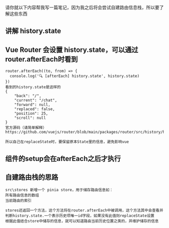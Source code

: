 请你就以下内容帮我写一篇笔记，因为我之后将会尝试自建路由信息栈，所以要了解这些东西

## 讲解 history.state

## Vue Router 会设置 history.state，可以通过router.afterEach时看到
```
router.afterEach((to, from) => {
  console.log('🔍 [afterEach] history.state', history.state)
})
看到的history.state是这样的
{
    "back": "/",
    "current": "/chat",
    "forward": null,
    "replaced": false,
    "position": 25,
    "scroll": null
}
官方源码（请简单解释）
https://github.com/vuejs/router/blob/main/packages/router/src/history/html5.ts

所以自己在replaceState时，要保留原本State里的信息，避免影响vue
```

## 组件的setup会在afterEach之后才执行

## 自建路由栈的思路
```
src\stores 新增一个 pinia store，用于储存路由信息如：
所有路由信息的数组
当前路由的索引

stores还返回一个方法，这个方法将在router.afterEach中被调用，这个方法其中会查看并判断history.state.一个表示历史项唯一id字段，如果没有此值则replaceState设置
根据此值结合store中储存的信息，就可以知道路由当前历史位置之类的，并维护储存的信息
```
